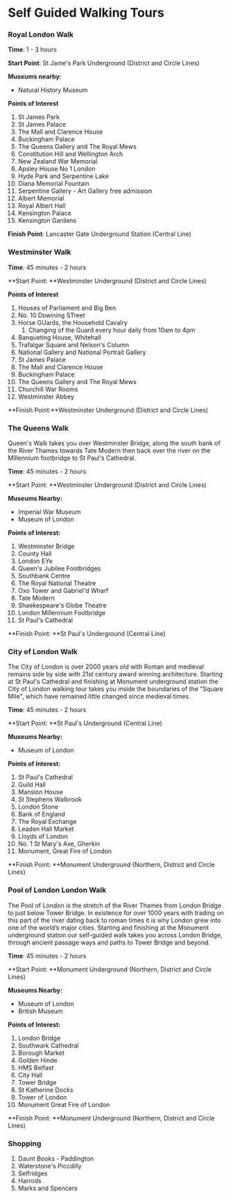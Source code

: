 # Self Guided Walking Tours

### Royal London Walk

**Time**: 1 - 3 hours

**Start Point**: St Jame's Park Underground \(District and Circle Lines\)

**Museums nearby:**

* Natural History Museum

**Points of Interest**

1. St James Park
2. St James Palace
3. The Mall and Clarence House
4. Buckingham Palace
5. The Queens Gallery and The Royal Mews
6. Constitution Hill and Wellington Arch
7. New Zealand War Memorial
8. Apsley House No 1 London
9. Hyde Park and Serpentine Lake
10. Diana Memorial Fountain
11. Serpentine Gallery - Art Gallery free admission
12. Albert Memorial
13. Royal Albert Hall
14. Kensington Palace
15. Kensington Gardens

**Finish Point**: Lancaster Gate Underground Station \(Central Line\)



### Westminster Walk

**Time**: 45 minutes - 2 hours

**Start Point: **Westminster Underground \(District and Circle Lines\)

**Points of Interest**

1. Houses of Parliament and Big Ben
2. No. 10 Dowining STreet
3. Horse GUards, the Household Cavalry
   1. Changing of the Guard every hour daily from 10am to 4pm
4. Banqueting House, Whitehall
5. Trafalgar Square and Nelson's Column
6. National Gallery and National Portrait Gallery
7. St James Palace
8. The Mall and Clarence House
9. Buckingham Palace
10. The Queens Gallery and The Royal Mews
11. Churchill War Rooms
12. Westminster Abbey

**Finish Point:**Westminster Underground \(District and Circle Lines\)



### The Queens Walk

Queen's Walk takes you over Westminster Bridge, along the south bank of the River Thames towards Tate Modern then back over the river on the Millennium footbridge to St Paul's Cathedral.

**Time**: 45 minutes - 2 hours

**Start Point: **Westminster Underground \(District and Circle Lines\)

**Museums Nearby:**

* Imperial War Museum
* Museum of London

**Points of Interest:**

1. Westminster Bridge
2. County Hall
3. London EYe
4. Queen's Jubilee Footbridges
5. Southbank Centre
6. The Royal National Theatre
7. Oxo Tower and Gabriel'd Wharf
8. Tate Modern
9. Shaekespeare's Globe Theatre
10. London Millennium Footbridge
11. St Paul's Cathedral

**Finish Point: **St Paul's Underground \(Central Line\)



### City of London Walk

The City of London is over 2000 years old with Roman and medieval remains side by side with 21st century award winning architecture. Starting at St Paul's Cathedral and finishing at Monument underground station the City of London walking tour takes you inside the boundaries of the "Square Mile", which have remained little changed since medieval times.

**Time**: 45 minutes - 2 hours

**Start Point: **St Paul's Underground \(Central Line\)

**Museums Nearby:**

* Museum of London

**Points of Interest:**

1. St Paul's Cathedral
2. Guild Hall
3. Mansion House
4. St Stephens Walbrook
5. London Stone
6. Bank of England
7. The Royal Exchange
8. Leaden Hall Market
9. Lloyds of London
10. No. 1 St Mary's Axe, Gherkin
11. Monument, Great Fire of London

**Finish Point: **Monument Underground \(Northern, District and Circle Lines\)



### Pool of London London Walk

The Pool of London is the stretch of the River Thames from London Bridge to just below Tower Bridge. In existence for over 1000 years with trading on this part of the river dating back to roman times it is why London grew into one of the world’s major cities. Starting and finishing at the Monument underground station our self-guided walk takes you across London Bridge, through ancient passage ways and paths to Tower Bridge and beyond.

**Time**: 45 minutes - 2 hours

**Start Point: **Monument Underground \(Northern, District and Circle Lines\)

**Museums Nearby:**

* Museum of London
* British Museum

**Points of Interest:**

1. London Bridge
2. Southwark Cathedral
3. Borough Market
4. Golden Hinde
5. HMS Belfast
6. City Hall
7. Tower Bridge
8. St Katherine Docks
9. Tower of London
10. Monument Great Fire of London

**Finish Point: **Monument Underground \(Northern, District and Circle Lines\)



### Shopping

1. Daunt Books - Paddington
2. Waterstone's Piccdilly
3. Selfridges
4. Harrods
5. Marks and Spencers



